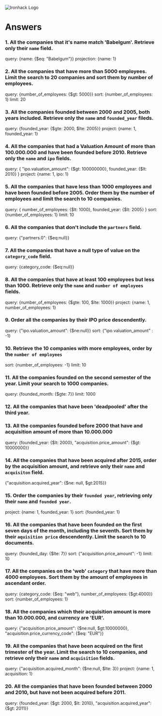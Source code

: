 ![Ironhack Logo](https://i.imgur.com/1QgrNNw.png)

# Answers

### 1. All the companies that it's name match 'Babelgum'. Retrieve only their `name` field.

query: {name: {\$eq: "Babelgum"}}
projection: {name: 1}

### 2. All the companies that have more than 5000 employees. Limit the search to 20 companies and sort them by **number of employees**.

query: {number_of_employees: {\$gt: 5000}}
sort: {number_of_employees: 1}
limit: 20

### 3. All the companies founded between 2000 and 2005, both years included. Retrieve only the `name` and `founded_year` fileds.

query: {founded_year: {$gte: 2000, $lte: 2005}}
project: {name: 1, founded_year: 1}

### 4. All the companies that had a Valuation Amount of more than 100.000.000 and have been founded before 2010. Retrieve only the `name` and `ipo` fields.

query: { "ipo.valuation_amount": {$gt: 100000000}, founded_year: {$lt: 2010} }
project: {name: 1, ipo: 1}

### 5. All the companies that have less than 1000 employees and have been founded before 2005. Order them by the number of employees and limit the search to 10 companies.

query: { number_of_employees: {$lt: 1000}, founded_year: {$lt: 2005} }
sort: {number_of_employees: 1}
limit: 10

### 6. All the companies that don't include the `partners` field.

query: {"partners.0": {\$eq:null}}

### 7. All the companies that have a null type of value on the `category_code` field.

query: {category_code: {\$eq:null}}

### 8. All the companies that have at least 100 employees but less than 1000. Retrieve only the `name` and `number of employees` fields.

query: {number_of_employees: {$gte: 100, $lte: 1000}}
project: {name: 1, number_of_employees: 1}

### 9. Order all the companies by their IPO price descendently.

query: {"ipo.valuation_amount": {\$ne:null}}
sort: {"ipo.valuation_amount" : -1}

### 10. Retrieve the 10 companies with more employees, order by the `number of employees`

sort: {number_of_employees: -1}
limit: 10

### 11. All the companies founded on the second semester of the year. Limit your search to 1000 companies.

query: {founded_month: {\$gte: 7}}
limit: 1000

### 12. All the companies that have been 'deadpooled' after the third year.

<!-- Your Code Goes Here -->

### 13. All the companies founded before 2000 that have and acquisition amount of more than 10.000.000

query: {founded_year: {$lt: 2000}, "acquisition.price_amount": {$gt: 10000000}}

### 14. All the companies that have been acquired after 2015, order by the acquisition amount, and retrieve only their `name` and `acquisiton` field.

{"acquisition.acquired_year": {$ne: null, $gt:2015}}

### 15. Order the companies by their `founded year`, retrieving only their `name` and `founded year`.

project: {name: 1, founded_year: 1}
sort: {founded_year: 1}

### 16. All the companies that have been founded on the first seven days of the month, including the seventh. Sort them by their `aquisition price` descendently. Limit the search to 10 documents.

query: {founded_day: {\$lte: 7}}
sort: {"acquisition.price_amount": -1}
limit: 10

### 17. All the companies on the 'web' `category` that have more than 4000 employees. Sort them by the amount of employees in ascendant order.

query: {category_code: {$eq: "web"}, number_of_employees: {$gt:4000}}
sort: {number_of_employees: 1}

### 18. All the companies which their acquisition amount is more than 10.000.000, and currency are 'EUR'.

query: {"acquisition.price_amount": {$ne:null, $gt:10000000}, "acquisition.price_currency_code": {\$eq: "EUR"}}

### 19. All the companies that have been acquired on the first trimester of the year. Limit the search to 10 companies, and retrieve only their `name` and `acquisition` fields.

query: {"acquisition.acquired_month": {$ne:null, $lte: 3}}
project: {name: 1, acquisition: 1}

### 20. All the companies that have been founded between 2000 and 2010, but have not been acquired before 2011.

query: {founded_year: {$gt: 2000, $lt: 2010}, "acquisition.acquired_year": {\$gt: 2011}}
